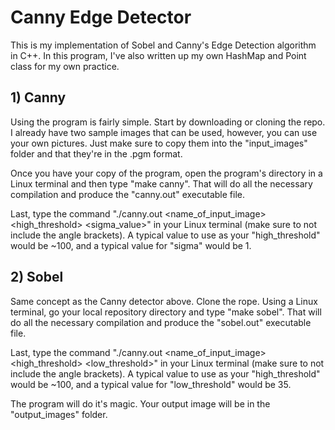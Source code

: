 # Canny Edge Detector

This is my implementation of Sobel and Canny's Edge Detection algorithm in C++. In this program, I've also written up my own HashMap and Point class for my own practice.

## 1) Canny
Using the program is fairly simple. Start by downloading or cloning the repo. I already have two sample images that can be used, however, you can use your own pictures. Just make sure to copy them into the "input_images" folder and that they're in the .pgm format.

Once you have your copy of the program, open the program's directory in a Linux terminal and then type "make canny". That will do all the necessary compilation and produce the "canny.out" executable file.

Last, type the command "./canny.out <name_of_input_image> <high_threshold> <sigma_value>" in your Linux terminal (make sure to not include the angle brackets). A typical value to use as your "high_threshold" would be ~100, and a typical value for "sigma" would be 1.

## 2) Sobel
Same concept as the Canny detector above. Clone the rope. Using a Linux terminal, go your local repository directory and type "make sobel". That will do all the necessary compilation and produce the "sobel.out" executable file.

Last, type the command "./canny.out <name_of_input_image> <high_threshold> <low_threshold>" in your Linux terminal (make sure to not include the angle brackets). A typical value to use as your "high_threshold" would be ~100, and a typical value for "low_threshold" would be 35.

The program will do it's magic. Your output image will be in the "output_images" folder.
